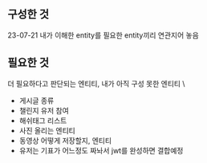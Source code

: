 ## 구성한 것
23-07-21 내가 이해한 entity를 필요한 entity끼리 연관지어 놓음

## 필요한 것
더 필요하다고 판단되는 엔티티, 내가 아직 구성 못한 엔티티
\
- 게시글 종류
- 챌린지 유저 참여
- 해쉬태그 리스트
- 사진 올리는 엔티티
- 동영상 어떻게 저장할지, 엔티티
- 유저는 기표가 어느정도 짜놔서 jwt를 완성하면 결합예정


